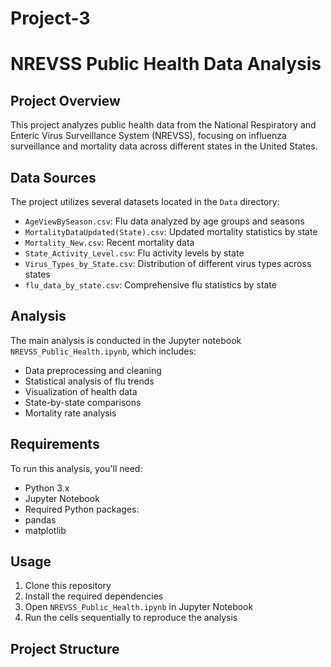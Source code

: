 # Project-3
# NREVSS Public Health Data Analysis

## Project Overview
This project analyzes public health data from the National Respiratory and Enteric Virus Surveillance System (NREVSS), focusing on influenza surveillance and mortality data across different states in the United States.

## Data Sources
The project utilizes several datasets located in the `Data` directory:
- `AgeViewBySeason.csv`: Flu data analyzed by age groups and seasons
- `MortalityDataUpdated(State).csv`: Updated mortality statistics by state
- `Mortality_New.csv`: Recent mortality data
- `State_Activity_Level.csv`: Flu activity levels by state
- `Virus_Types_by_State.csv`: Distribution of different virus types across states
- `flu_data_by_state.csv`: Comprehensive flu statistics by state

## Analysis
The main analysis is conducted in the Jupyter notebook `NREVSS_Public_Health.ipynb`, which includes:
- Data preprocessing and cleaning
- Statistical analysis of flu trends
- Visualization of health data
- State-by-state comparisons
- Mortality rate analysis

## Requirements
To run this analysis, you'll need:
- Python 3.x
- Jupyter Notebook
- Required Python packages:
- pandas
- matplotlib
## Usage
1. Clone this repository
2. Install the required dependencies
3. Open `NREVSS_Public_Health.ipynb` in Jupyter Notebook
4. Run the cells sequentially to reproduce the analysis

## Project Structure
